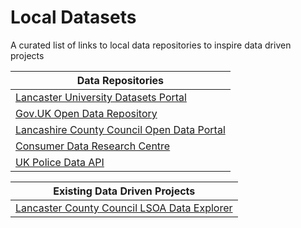 # Local Datasets
A curated list of links to local data repositories to inspire data driven projects

| Data Repositories  | 
| ------------- |
| [Lancaster University Datasets Portal](http://www.research.lancs.ac.uk/portal/en/datasets/search.html?search=lancaster&uri=) |
| [Gov.UK Open Data Repository](https://data.gov.uk/search?q=Lancaster) |
| [Lancashire County Council Open Data Portal](https://lis.lancashire.gov.uk/?page=1&keywords=&category=&dataprovider=&format=&date=) |
| [Consumer Data Research Centre](https://data.cdrc.ac.uk/dataset?q=lancaster&sort=score+desc%2C+metadata_modified+desc)|
| [UK Police Data API](https://data.police.uk/docs/) |

| Existing Data Driven Projects |
| ------------- |
| [Lancaster County Council LSOA Data Explorer](http://dashboards.instantatlas.com/viewer/report?appid=40cb24a7767648ad989902947f2cbae2&authid=8SEcten4hkiVezMy)|
